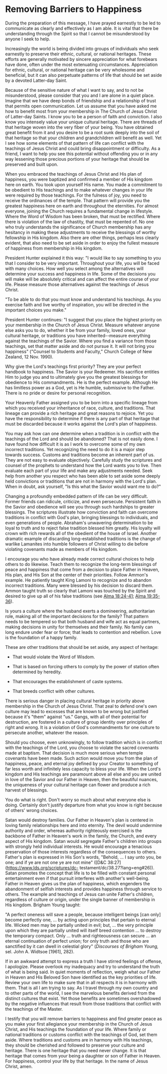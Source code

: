 # Removing Barriers to Happiness

During the preparation of this message, I have prayed earnestly to be led to
communicate as clearly and effectively as I am able. It is vital that there be
understanding through the Spirit so that I cannot be misunderstood by anyone I
seek to help.

Increasingly the world is being divided into groups of individuals who seek
earnestly to preserve their ethnic, cultural, or national heritages. These
efforts are generally motivated by sincere appreciation for what forebears
have done, often under the most extenuating circumstances. Appreciation for
ethnic, cultural, or national heritage can be very wholesome and beneficial,
but it can also perpetuate patterns of life that should be set aside by a
devoted Latter-day Saint.

Because of the sensitive nature of what I want to say, and to not be
misunderstood, please consider that you and I are alone in a quiet place.
Imagine that we have deep bonds of friendship and a relationship of trust that
permits open communication. Let us assume that you have asked me how to
benefit most from your membership in The Church of Jesus Christ of Latter-day
Saints. I know you to be a person of faith and conviction. I also know you
intensely value your unique cultural heritage. There are threads of that
heritage woven into the very fiber of your being. You have obtained great
benefit from it and you desire to be a root sunk deeply into the soil of that
heritage so that your children and grandchildren will benefit as well. Yet I
see how some elements of that pattern of life can conflict with the teachings
of Jesus Christ and could bring disappointment or difficulty. As a friend, I
want to help you see this potential without offending you or in any way
lessening those precious portions of your heritage that should be preserved
and built upon.

When you embraced the teachings of Jesus Christ and His plan of happiness, you
were baptized and confirmed a member of His kingdom here on earth. You took
upon yourself His name. You made a commitment to be obedient to His teachings
and to make whatever changes in your life were required by those teachings.
For the fulness of joy, you need to receive the ordinances of the temple. That
pattern will provide you the greatest happiness here on earth and throughout
the eternities. For almost everyone, joining the Church requires a fundamental
change in lifestyle. Where the Word of Wisdom has been broken, that must be
rectified. Where there is violation of the law of chastity, that must be
repented of. No one who truly understands the significance of Church
membership has any hesitancy in making these adjustments to receive the
blessings of worthy fellowship in His kingdom. Also there are other things,
perhaps less clearly evident, that also need to be set aside in order to enjoy
the fullest measure of happiness from membership in His kingdom.

President Hunter explained it this way: "I would like to say something to you
that I consider to be very important. Throughout your life, you will be faced
with many choices. How well you select among the alternatives will determine
your success and happiness in life. Some of the decisions you will make will
be absolutely critical and can affect the entire course of your life. Please
measure those alternatives against the teachings of Jesus Christ.

"To be able to do that you must know and understand his teachings. As you
exercise faith and live worthy of inspiration, you will be directed in the
important choices you make."

President Hunter continues: "I suggest that you place the highest priority on
your membership in the Church of Jesus Christ. Measure whatever anyone else
asks you to do, whether it be from your family, loved ones, your cultural
heritage, or traditions you have inherited--measure everything against the
teachings of the Savior. Where you find a variance from those teachings, set
that matter aside and do not pursue it. It will not bring you happiness"
("Counsel to Students and Faculty," Church College of New Zealand, 12 Nov.
1990).

Why give the Lord's teachings first priority? They are your perfect handbook
to happiness. The Savior is your Redeemer. His sacrifice entitles Him to judge
you and to ultimately give you the greatest blessings for obedience to His
commandments. He is the perfect example. Although He has limitless power as a
God, yet is He humble, submissive to the Father. There is no pride or desire
for personal recognition.

Your Heavenly Father assigned you to be born into a specific lineage from
which you received your inheritance of race, culture, and traditions. That
lineage can provide a rich heritage and great reasons to rejoice. Yet you have
the responsibility to determine if there is any part of that heritage that
must be discarded because it works against the Lord's plan of happiness.

You may ask how can one determine when a tradition is in conflict with the
teachings of the Lord and should be abandoned? That is not easily done. I have
found how difficult it is as I work to overcome some of my own incorrect
traditions. Yet recognizing the need to do it is a major step towards success.
Customs and traditions become an inherent part of us. They are not easy to
evaluate objectively. Carefully study the scriptures and counsel of the
prophets to understand how the Lord wants you to live. Then evaluate each part
of your life and make any adjustments needed. Seek help from another you
respect who has been able to set aside some deeply held convictions or
traditions that are not in harmony with the Lord's plan. When in doubt, ask
yourself, "Is this what the Savior would want me to do?"

Changing a profoundly embedded pattern of life can be very difficult. Former
friends can ridicule, criticize, and even persecute. Persistent faith in the
Savior and obedience will see you through such hardships to greater blessings.
The scriptures illustrate how conviction and faith can overcome traditions in
conflict with God's plan, bringing blessings to individuals, and even
generations of people. Abraham's unwavering determination to be loyal to truth
and to reject false tradition blessed him greatly. His loyalty will crown with
rich rewards all of the obedient of the house of Israel. Another dramatic
example of discarding long-established traditions is the change of warlike
Lamanites into humble followers of Christ willing to die before violating
covenants made as members of His kingdom.

I encourage you who have already made correct cultural choices to help others
to do likewise. Teach them to recognize the long-term blessings of peace and
happiness that come from a decision to place Father in Heaven, His plan, and
His Son at the center of their priorities. Follow Ammon's example. He
patiently taught King Lamoni to recognize and to abandon incorrect traditions.
Many were blessed by his decision to discard them. Ammon taught truth so
clearly that Lamoni was touched by the Spirit and desired to give up all of
his false traditions (see [Alma
18:24-41](https://www.lds.org/scriptures/bofm/alma/18.24-41?lang=eng#23);
[Alma
19:35-36](https://www.lds.org/scriptures/bofm/alma/19.35-36?lang=eng#34)).

Is yours a culture where the husband exerts a domineering, authoritarian role,
making all of the important decisions for the family? That pattern needs to be
tempered so that both husband and wife act as equal partners, making decisions
in unity for themselves and their family. No family can long endure under fear
or force; that leads to contention and rebellion. Love is the foundation of a
happy family.

These are other traditions that should be set aside, any aspect of heritage:

  * That would violate the Word of Wisdom.

  * That is based on forcing others to comply by the power of station often determined by heredity.

  * That encourages the establishment of caste systems.

  * That breeds conflict with other cultures.

There is serious danger in placing cultural heritage in priority above
membership in the Church of Jesus Christ. That zeal to defend one's own
culture may lead to excesses that are known to be wrong but justified because
it's "them" against "us." Gangs, with all of their potential for destruction,
are fostered in a culture of group identity over principles of right and
wrong. It is a violation of God's commandments for one culture to persecute
another, whatever the reason.

Should you choose, even unknowingly, to follow tradition which is in conflict
with the teachings of the Lord, you choose to violate the sacred covenants
made at baptism. That decision is much more serious when temple covenants have
been made. Such action would move you from the plan of happiness, peace, and
eternal joy defined by your Creator to something of far less worth and
infinitely less capacity to bless your life. When the Lord's kingdom and His
teachings are paramount above all else and you are united in love of the
Savior and our Father in Heaven, then the beautiful nuances, the uniqueness of
your cultural heritage can flower and produce a rich harvest of blessings.

You do what is right. Don't worry so much about what everyone else is doing.
Certainly don't justify departure from what you know is right because of
others' wrong choices.

Satan would destroy families. Our Father in Heaven's plan is centered in
loving family relationships here and into eternity. The devil would undermine
authority and order, whereas authority righteously exercised is the backbone
of Father in Heaven's work in the family, the Church, and every aspect of His
kingdom. Satan would segregate Father's children into groups with strongly
held individual interests. He would encourage a tenacious preservation of
those interests regardless of the consequences to others. Father's plan is
expressed in His Son's words, "Behold, ... I say unto you, be one; and if ye are
not one ye are not mine" ([D&amp;C 38:27](https://www.lds.org/scriptures/dc-
testament/dc/38.27?lang=eng#26)). Satan promotes the concept that life is to
be filled with constant personal entertainment even if that pursuit interferes
with another's well-being. Father in Heaven gives us the plan of happiness,
which engenders the abandonment of selfish interests and provides happiness
through service to others. The example and teachings of Jesus can unite
Father's children, regardless of culture or origin, under the single banner of
membership in His kingdom. Brigham Young taught:

"A perfect oneness will save a people, because intelligent beings [can only]
become perfectly one, ... by acting upon principles that pertain to eternal
life. Wicked men may be partially united in evil; but, ... the very principle
upon which they are partially united will itself breed contention ... to destroy
the temporary compact. Only ... truth and righteousness can secure ... an eternal
continuation of perfect union; for only truth and those who are sanctified by
it can dwell in celestial glory" (_Discourses of Brigham Young,_ sel. John A.
Widtsoe [1961], 282).

If in an awkward attempt to express a truth I have stirred feelings of
offense, I apologize. Please overlook my inadequacy and try to understand the
truth of what is being said. In quiet moments of reflection, weigh what our
Father in Heaven and His Beloved Son have identified as the key priorities of
life. Review your own life to make sure that in all respects it is in harmony
with them. That is all I am trying to say. As I travel through my own country
and to other parts of the world, I see the marvelous benefits derived from the
distinct cultures that exist. Yet those benefits are sometimes overshadowed by
the negative influences that result from those traditions that conflict with
the teachings of the Master.

I testify that you will remove barriers to happiness and find greater peace as
you make your first allegiance your membership in the Church of Jesus Christ,
and His teachings the foundation of your life. Where family or national
traditions or customs conflict with the teachings of God, set them aside.
Where traditions and customs are in harmony with His teachings, they should be
cherished and followed to preserve your culture and heritage. There is one
heritage that you need never change. It is that heritage that comes from your
being a daughter or son of Father in Heaven. For happiness, control your life
by that heritage. In the name of Jesus Christ, amen.

